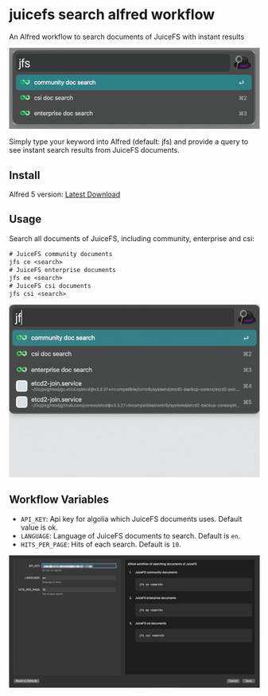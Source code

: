# juicefs search alfred workflow

An Alfred workflow to search documents of JuiceFS with instant results

![](./workflow-root.png)

Simply type your keyword into Alfred (default: jfs) and provide a query to see instant search results from JuiceFS documents.

## Install

Alfred 5 version: [Latest Download](https://github.com/zwwhdls/juicefs-alfred-workflow/releases/download/v0.1.0/JuiceFS.Search.alfredworkflow)

## Usage

Search all documents of JuiceFS, including community, enterprise and csi:

```
# JuiceFS community documents
jfs ce <search>
# JuiceFS enterprise documents
jfs ee <search>
# JuiceFS csi documents
jfs csi <search>
```

![](./workflow-demo.gif)

## Workflow Variables

- `API_KEY`: Api key for algolia which JuiceFS documents uses. Default value is ok.
- `LANGUAGE`: Language of JuiceFS documents to search. Default is `en`.
- `HITS_PER_PAGE`: Hits of each search. Default is `10`.

![](./configuration.png)

